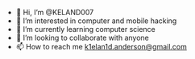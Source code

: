 - 👋 Hi, I’m @KELAND007
- 👀 I’m interested in computer and mobile hacking
- 🌱 I’m currently learning computer science
- 💞️ I’m looking to collaborate with anyone 
- 📫 How to reach me k1elan1d.anderson@gmail.com

<!---
KELAND007/KELAND007 is a ✨ special ✨ repository because its `README.md` (this file) appears on your GitHub profile.
You can click the Preview link to take a look at your changes.
--->
